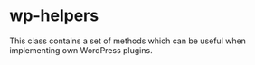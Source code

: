 wp-helpers
==========

This class contains a set of methods which can be useful when implementing own WordPress plugins.
